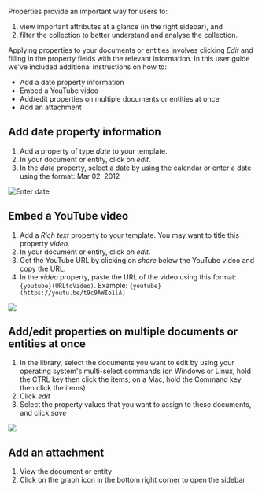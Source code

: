 Properties provide an important way for users to: 
1. view important attributes at a glance (in the right sidebar), and 
2. filter the collection to better understand and analyse the collection.

Applying properties to your documents or entities involves clicking _Edit_ and filling in the property fields with the relevant information. In this user guide we've included additional instructions on how to:
* Add a date property information
* Embed a YouTube video
* Add/edit properties on multiple documents or entities at once
* Add an attachment



## Add date property information
1. Add a property of type _date_ to your template. 
2. In your document or entity, click on _edit_.
3. In the _date_ property, select a date by using the calendar or enter a date using the format: Mar 02, 2012

![Enter date](http://www.uwazi.io/wp-content/uploads/2017/04/date-property.png)

## Embed a YouTube video
1. Add a _Rich text_ property to your template. You may want to title this property _video_. 
2. In your document or entity, click on _edit_. 
3. Get the YouTube URL by clicking on _share_ below the YouTube video and copy the URL.
4. In the _video_ property, paste the URL of the video using this format: `{youtube}(URLtoVideo)`. Example: `{youtube}(https://youtu.be/t9c9AWIo1lA)`

![](http://g.recordit.co/GO205KPeUE.gif)

## Add/edit properties on multiple documents or entities at once
1. In the library, select the documents you want to edit by using your operating system's multi-select commands (on Windows or Linux, hold the CTRL key then click the items; on a Mac, hold the Command key then click the items)
2. Click _edit_
3. Select the property values that you want to assign to these documents, and click _save_

![](http://g.recordit.co/MTOmvXjhv9.gif)

## Add an attachment
1. View the document or entity
2. Click on the graph icon in the bottom right corner to open the sidebar